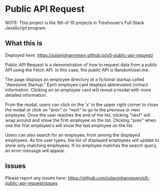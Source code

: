 # Public API Request

NOTE: This project is the 5th of 10 projects in Treehouse's Full Stack JavaScript program.

## What this is

Deployed here: https://julianjohannesen.github.io/p5-public-api-request/

Public API Request is a demonstration of how to request data from a public API using the Fetch API. In this case, the public API is RandomUser.me. 

The page displays an employee directory at a fictional startup called "Awesome Startup." Each employee card displays abbreviated contact information. Clicking on an employee card will reveal a modal with more detailed information.

From the modal, users can click on the 'x' in the upper right corner to close the modal or click on "prev" or "next" to go to the previous or next employee. Once the user reaches the end of the list, clicking "next" will wrap around and show the first employee on the list. Clicking "prev" when one the first employee's will show the last employee on the list.

Users can also search for an employee, from among the displayed employees. As the user types, the list of displayed employees will update to show only matching employees. If no employee matches the search query, an error message will appear. 

## Issues

Please report any issues here: https://github.com/julianjohannesen/p5-public-api-request/issues
